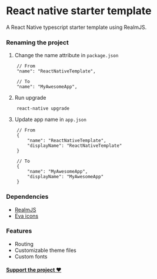 # React native starter template

A React Native typescript starter template using RealmJS.

### Renaming the project

1. Change the name attribute in `package.json`

```
    // From
    "name": "ReactNativeTemplate",

    // To
    "name": "MyAwesomeApp",
```

2. Run upgrade

```
    react-native upgrade
```

3. Update app name in `app.json`

```
    // From
    {
        "name": "ReactNativeTemplate",
        "displayName": "ReactNativeTemplate"
    }

    // To
    {
        "name": "MyAwesomeApp",
        "displayName": "MyAwesomeApp"
    }
```

### Dependencies

- [RealmJS](https://realm.io/docs/javascript/latest/)
- [Eva icons](https://github.com/artyorsh/react-native-eva-icons)

### Features

- Routing
- Customizable theme files
- Custom fonts

#### [Support the project ❤️](https://www.buymeacoffee.com/iFTp2zC)

